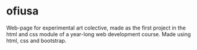 # ofiusa
Web-page for experimental art colective, made as the first project in the html and css module of a year-long web development course.
Made using html, css and bootstrap.